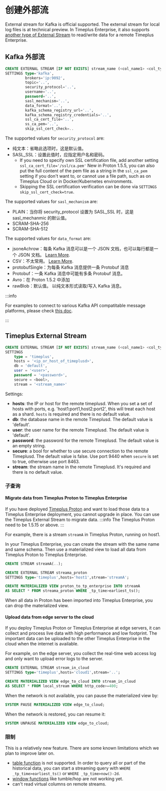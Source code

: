 # 创建外部流

External stream for Kafka is official supported. The external stream for local log files is at technical preview. In Timeplus Enterprise, it also supports [another type of External Stream](/timeplus-external-stream) to read/write data for a remote Timeplus Enterprise.

## Kafka 外部流

```sql
CREATE EXTERNAL STREAM [IF NOT EXISTS] stream_name (<col_name1> <col_type>)
SETTINGS type='kafka',
         brokers='ip:9092',
         topic='..',
         security_protocol='..',
         username='..',
         password='..',
         sasl_mechanism='..',
         data_format='..',
         kafka_schema_registry_url='..',
         kafka_schema_registry_credentials='..',
         ssl_ca_cert_file='..',
         ss_ca_pem='..',
         skip_ssl_cert_check=..
```

The supported values for `security_protocol` are:

- 纯文本：省略此选项时，这是默认值。
- SASL_SSL：设置此值时，应指定用户名和密码。
  - If you need to specify own SSL certification file, add another setting `ssl_ca_cert_file='/ssl/ca.pem'` New in Proton 1.5.5, you can also put the full content of the pem file as a string in the `ssl_ca_pem` setting if you don't want to, or cannot use a file path, such as on Timeplus Cloud or in Docker/Kubernetes environments.
  - Skipping the SSL certification verification can be done via `SETTINGS skip_ssl_cert_check=true`.

The supported values for `sasl_mechanism` are:

- PLAIN：当你将 security_protocol 设置为 SASL_SSL 时，这是 sasl_mechanmic 的默认值。
- SCRAM-SHA-256
- SCRAM-SHA-512

The supported values for `data_format` are:

- jsoneAchrow：每条 Kafka 消息可以是一个 JSON 文档，也可以每行都是一个 JSON 文档。 [Learn More](/proton-kafka#jsoneachrow).
- CSV：不太常用。 [Learn More](/proton-kafka#csv).
- protobufSingle：为每条 Kafka 消息提供一条 Protobuf 消息
- Protobuf：一条 Kafka 消息中可能有多条 Protobuf 消息。
- Avro：在 Proton 1.5.2 中添加
- rawBlob：默认值。 以纯文本形式读取/写入 Kafka 消息。

:::info

For examples to connect to various Kafka API compatitable message platforms, please check [this doc](/tutorial-sql-connect-kafka).

:::

## Timeplus External Stream

```sql
CREATE EXTERNAL STREAM [IF NOT EXISTS] stream_name (<col_name1> <col_type>)
SETTINGS
    type = 'timeplus',
    hosts = '<ip_or_host_of_timeplusd>',
    db = 'default',
    user = '<user>',
    password = '<password>',
    secure = <bool>,
    stream = '<stream_name>'
```

Settings:

- **hosts**: the IP or host for the remote timeplusd. When you set a set of hosts with ports, e.g. 'host1:port1,host2:port2', this will treat each host as a shard. `hosts` is required and there is no default value.
- **db**: the database name in the remote Timeplusd. The default value is 'default'.
- **user**: the user name for the remote Timeplusd. The default value is 'default'.
- **password**: the password for the remote Timeplusd. The default value is an empty string.
- **secure**: a bool for whether to use secure connection to the remote Timeplusd. The default value is false. Use port 9440 when `secure` is set to true, otherwise use port 8463.
- **stream**: the stream name in the remote Timeplusd. It's required and there is no default value.

### 子查询

#### Migrate data from Timeplus Proton to Timeplus Enterprise

If you have deployed [Timeplus Proton](https://github.com/timeplus-io/proton) and want to load those data to a Timeplus Enterprise deployment, you cannot upgrade in place. You can use the Timeplus External Stream to migrate data.
:::info
The Timeplus Proton need to be 1.5.15 or above.
:::

For example, there is a stream `streamA` in Timeplus Proton, running on host1.

In your Timeplus Enterprise, you can create the stream with the same name and same schema. Then use a materialized view to load all data from Timeplus Proton to Timeplus Enterprise.

```sql
CREATE STREAM streamA(..);

CREATE EXTERNAL STREAM streama_proton
SETTINGS type='timeplus',hosts='host1',stream='streamA';

CREATE MATERIALIZED VIEW proton_to_tp_enterprise INTO streamA
AS SELECT * FROM streama_proton WHERE _tp_time>earliest_ts();
```

When all data in Proton has been imported into Timeplus Enterprise, you can drop the materialized view.

#### Upload data from edge server to the cloud

If you deploy Timeplus Proton or Timeplus Enterprise at edge servers, it can collect and process live data with high performance and low footprint. The important data can be uploaded to the other Timeplus Enterprise in the cloud when the internet is available.

For example, on the edge server, you collect the real-time web access log and only want to upload error logs to the server.

```sql
CREATE EXTERNAL STREAM stream_in_cloud
SETTINGS type='timeplus',hosts='cloud1',stream='..';

CREATE MATERIALIZED VIEW edge_to_cloud INTO stream_in_cloud
AS SELECT * FROM local_stream WHERE http_code>=400;
```

When the network is not available, you can pause the materialized view by:

```sql
SYSTEM PAUSE MATERIALIZED VIEW edge_to_cloud;
```

When the network is restored, you can resume it:

```sql
SYSTEM UNPAUSE MATERIALIZED VIEW edge_to_cloud;
```

### 限制

This is a relatively new feature. There are some known limitations which we plan to improve later on.

- [table function](/functions_for_streaming#table) is not supported. In order to query all or part of the historical data, you can start a streaming query with `WHERE _tp_time>earliest_ts()` or `WHERE _tp_time>now()-2d`.
- [window functions](/functions_for_streaming) like tumble/hop are not working yet.
- can't read virtual columns on remote streams.
